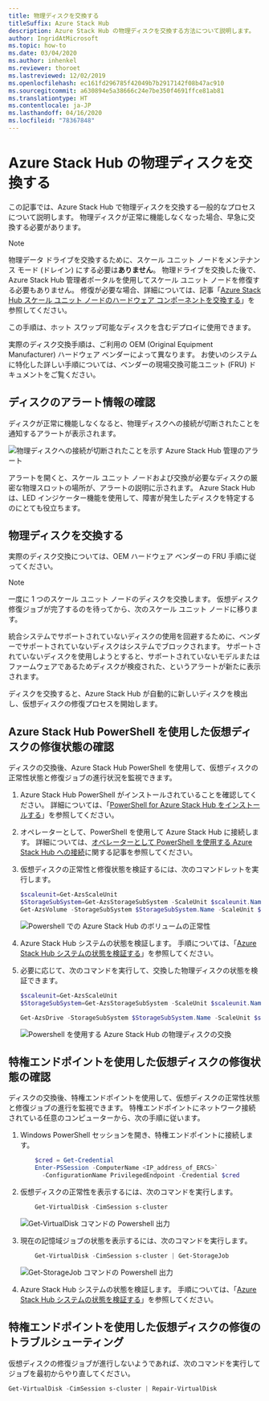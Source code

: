 ```yaml
---
title: 物理ディスクを交換する
titleSuffix: Azure Stack Hub
description: Azure Stack Hub の物理ディスクを交換する方法について説明します。
author: IngridAtMicrosoft
ms.topic: how-to
ms.date: 03/04/2020
ms.author: inhenkel
ms.reviewer: thoroet
ms.lastreviewed: 12/02/2019
ms.openlocfilehash: ec161fd296785f42049b7b2917142f08b47ac910
ms.sourcegitcommit: a630894e5a38666c24e7be350f4691ffce81ab81
ms.translationtype: HT
ms.contentlocale: ja-JP
ms.lasthandoff: 04/16/2020
ms.locfileid: "78367848"
---
```

# <a name="replace-a-physical-disk-in-azure-stack-hub"></a>Azure Stack Hub の物理ディスクを交換する

この記事では、Azure Stack Hub で物理ディスクを交換する一般的なプロセスについて説明します。 物理ディスクが正常に機能しなくなった場合、早急に交換する必要があります。

> [!Note]  
> 物理データ ドライブを交換するために、スケール ユニット ノードをメンテナンス モード (ドレイン) にする必要は**ありません**。 物理ドライブを交換した後で、Azure Stack Hub 管理者ポータルを使用してスケール ユニット ノードを修復する必要もありません。 修復が必要な場合、詳細については、記事「[Azure Stack Hub スケール ユニット ノードのハードウェア コンポーネントを交換する](azure-stack-replace-component.md)」を参照してください。

この手順は、ホット スワップ可能なディスクを含むデプロイに使用できます。

実際のディスク交換手順は、ご利用の OEM (Original Equipment Manufacturer) ハードウェア ベンダーによって異なります。 お使いのシステムに特化した詳しい手順については、ベンダーの現場交換可能ユニット (FRU) ドキュメントをご覧ください。

## <a name="review-disk-alert-information"></a>ディスクのアラート情報の確認
ディスクが正常に機能しなくなると、物理ディスクへの接続が切断されたことを通知するアラートが表示されます。

![物理ディスクへの接続が切断されたことを示す Azure Stack Hub 管理のアラート](media/azure-stack-replace-disk/DiskAlert.png)

アラートを開くと、スケール ユニット ノードおよび交換が必要なディスクの厳密な物理スロットの場所が、アラートの説明に示されます。 Azure Stack Hub は、LED インジケーター機能を使用して、障害が発生したディスクを特定するのにとても役立ちます。

## <a name="replace-the-physical-disk"></a>物理ディスクを交換する

実際のディスク交換については、OEM ハードウェア ベンダーの FRU 手順に従ってください。

> [!note]
> 一度に 1 つのスケール ユニット ノードのディスクを交換します。 仮想ディスク修復ジョブが完了するのを待ってから、次のスケール ユニット ノードに移ります。

統合システムでサポートされていないディスクの使用を回避するために、ベンダーでサポートされていないディスクはシステムでブロックされます。 サポートされていないディスクを使用しようとすると、サポートされていないモデルまたはファームウェアであるためディスクが検疫された、というアラートが新たに表示されます。

ディスクを交換すると、Azure Stack Hub が自動的に新しいディスクを検出し、仮想ディスクの修復プロセスを開始します。

## <a name="check-the-status-of-virtual-disk-repair-using-azure-stack-hub-powershell"></a>Azure Stack Hub PowerShell を使用した仮想ディスクの修復状態の確認

ディスクの交換後、Azure Stack Hub PowerShell を使用して、仮想ディスクの正常性状態と修復ジョブの進行状況を監視できます。

1. Azure Stack Hub PowerShell がインストールされていることを確認してください。 詳細については、「[PowerShell for Azure Stack Hub をインストールする](azure-stack-powershell-install.md)」を参照してください。
2. オペレーターとして、PowerShell を使用して Azure Stack Hub に接続します。 詳細については、[オペレーターとして PowerShell を使用する Azure Stack Hub への接続](azure-stack-powershell-configure-admin.md)に関する記事を参照してください。
3. 仮想ディスクの正常性と修復状態を検証するには、次のコマンドレットを実行します。

    ```powershell  
    $scaleunit=Get-AzsScaleUnit
    $StorageSubSystem=Get-AzsStorageSubSystem -ScaleUnit $scaleunit.Name
    Get-AzsVolume -StorageSubSystem $StorageSubSystem.Name -ScaleUnit $scaleunit.name | Select-Object VolumeLabel, OperationalStatus, RepairStatus
    ```

    ![Powershell での Azure Stack Hub のボリュームの正常性](media/azure-stack-replace-disk/get-azure-stack-volumes-health.png)

4. Azure Stack Hub システムの状態を検証します。 手順については、「[Azure Stack Hub システムの状態を検証する](azure-stack-diagnostic-test.md)」を参照してください。
5. 必要に応じて、次のコマンドを実行して、交換した物理ディスクの状態を検証できます。

    ```powershell  
    $scaleunit=Get-AzsScaleUnit
    $StorageSubSystem=Get-AzsStorageSubSystem -ScaleUnit $scaleunit.Name

    Get-AzsDrive -StorageSubSystem $StorageSubSystem.Name -ScaleUnit $scaleunit.name | Sort-Object StorageNode,MediaType,PhysicalLocation | Format-Table Storagenode, Healthstatus, PhysicalLocation, Model, MediaType,  CapacityGB, CanPool, CannotPoolReason
    ```

    ![Powershell を使用する Azure Stack Hub の物理ディスクの交換](media/azure-stack-replace-disk/check-replaced-physical-disks-azure-stack.png)

## <a name="check-the-status-of-virtual-disk-repair-using-the-privileged-endpoint"></a>特権エンドポイントを使用した仮想ディスクの修復状態の確認

ディスクの交換後、特権エンドポイントを使用して、仮想ディスクの正常性状態と修復ジョブの進行を監視できます。 特権エンドポイントにネットワーク接続されている任意のコンピューターから、次の手順に従います。

1. Windows PowerShell セッションを開き、特権エンドポイントに接続します。

    ```powershell
        $cred = Get-Credential
        Enter-PSSession -ComputerName <IP_address_of_ERCS>`
          -ConfigurationName PrivilegedEndpoint -Credential $cred
    ```
  
2. 仮想ディスクの正常性を表示するには、次のコマンドを実行します。

    ```powershell
        Get-VirtualDisk -CimSession s-cluster
    ```

   ![Get-VirtualDisk コマンドの Powershell 出力](media/azure-stack-replace-disk/GetVirtualDiskOutput.png)

3. 現在の記憶域ジョブの状態を表示するには、次のコマンドを実行します。

    ```powershell
        Get-VirtualDisk -CimSession s-cluster | Get-StorageJob
    ```

    ![Get-StorageJob コマンドの Powershell 出力](media/azure-stack-replace-disk/GetStorageJobOutput.png)

4. Azure Stack Hub システムの状態を検証します。 手順については、「[Azure Stack Hub システムの状態を検証する](azure-stack-diagnostic-test.md)」を参照してください。

## <a name="troubleshoot-virtual-disk-repair-using-the-privileged-endpoint"></a>特権エンドポイントを使用した仮想ディスクの修復のトラブルシューティング

仮想ディスクの修復ジョブが進行しないようであれば、次のコマンドを実行してジョブを最初からやり直してください。

```powershell
Get-VirtualDisk -CimSession s-cluster | Repair-VirtualDisk
```
